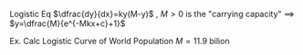 
Logistic Eq
$\dfrac{dy}{dx}=ky(M-y)$ , $M>0$ is the "carrying capacity"
$\implies$
$y=\dfrac{M}{e^{-Mkx+c}+1}$


Ex. Calc Logistic Curve of World Population
$M=11.9$ bilion